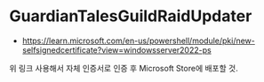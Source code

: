 # GuardianTalesGuildRaidUpdater

- https://learn.microsoft.com/en-us/powershell/module/pki/new-selfsignedcertificate?view=windowsserver2022-ps

위 링크 사용해서 자체 인증서로 인증 후 Microsoft Store에 배포할 것.
